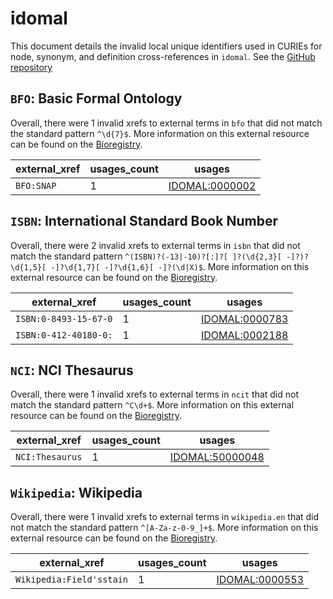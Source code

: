 # idomal

This document details the invalid local unique identifiers used in CURIEs
for node, synonym, and definition cross-references in `idomal`. See the [GitHub repository](https://github.com/VEuPathDB-ontology/IDOMAL)


## `BFO`: Basic Formal Ontology

Overall, there were 1 invalid
xrefs to external terms in `bfo` that did not match the standard
pattern `^\d{7}$`. More information on this
external resource can be found on the
[Bioregistry](https://bioregistry.io/bfo).

| external_xref   |   usages_count | usages                                                  |
|-----------------|----------------|---------------------------------------------------------|
| `BFO:SNAP`      |              1 | [IDOMAL:0000002](https://bioregistry.io/IDOMAL:0000002) |

## `ISBN`: International Standard Book Number

Overall, there were 2 invalid
xrefs to external terms in `isbn` that did not match the standard
pattern `^(ISBN)?(-13|-10)?[:]?[ ]?(\d{2,3}[ -]?)?\d{1,5}[ -]?\d{1,7}[ -]?\d{1,6}[ -]?(\d|X)$`. More information on this
external resource can be found on the
[Bioregistry](https://bioregistry.io/isbn).

| external_xref         |   usages_count | usages                                                  |
|-----------------------|----------------|---------------------------------------------------------|
| `ISBN:0-8493-15-67-0` |              1 | [IDOMAL:0000783](https://bioregistry.io/IDOMAL:0000783) |
| `ISBN:0-412-40180-0:` |              1 | [IDOMAL:0002188](https://bioregistry.io/IDOMAL:0002188) |

## `NCI`: NCI Thesaurus

Overall, there were 1 invalid
xrefs to external terms in `ncit` that did not match the standard
pattern `^C\d+$`. More information on this
external resource can be found on the
[Bioregistry](https://bioregistry.io/ncit).

| external_xref   |   usages_count | usages                                                    |
|-----------------|----------------|-----------------------------------------------------------|
| `NCI:Thesaurus` |              1 | [IDOMAL:50000048](https://bioregistry.io/IDOMAL:50000048) |

## `Wikipedia`: Wikipedia

Overall, there were 1 invalid
xrefs to external terms in `wikipedia.en` that did not match the standard
pattern `^[A-Za-z-0-9_]+$`. More information on this
external resource can be found on the
[Bioregistry](https://bioregistry.io/wikipedia.en).

| external_xref            |   usages_count | usages                                                  |
|--------------------------|----------------|---------------------------------------------------------|
| `Wikipedia:Field'sstain` |              1 | [IDOMAL:0000553](https://bioregistry.io/IDOMAL:0000553) |

